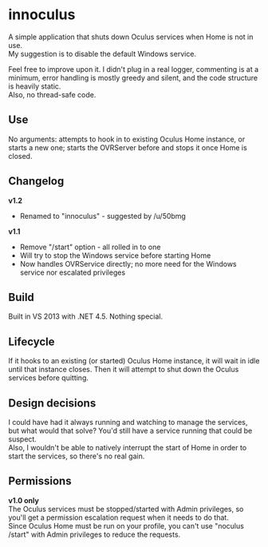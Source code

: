 # innoculus
A simple application that shuts down Oculus services when Home is not in use.  
My suggestion is to disable the default Windows service.

Feel free to improve upon it. I didn't plug in a real logger, commenting is at a minimum, error handling is mostly greedy and silent, and the code structure is heavily static.  
Also, no thread-safe code.

## Use
No arguments: attempts to hook in to existing Oculus Home instance, or starts a new one; starts the OVRServer before and stops it once Home is closed.

## Changelog
**v1.2**
* Renamed to "innoculus" - suggested by /u/50bmg

**v1.1**  
* Remove "/start" option - all rolled in to one
* Will try to stop the Windows service before starting Home
* Now handles OVRService directly; no more need for the Windows service nor escalated privileges

## Build
Built in VS 2013 with .NET 4.5. Nothing special.

## Lifecycle
If it hooks to an existing (or started) Oculus Home instance, it will wait in idle until that instance closes. Then it will attempt to shut down the Oculus services before quitting.

## Design decisions
I could have had it always running and watching to manage the services, but what would that solve? You'd still have a service running that could be suspect.  
Also, I wouldn't be able to natively interrupt the start of Home in order to start the services, so there's no real gain.

## Permissions
**v1.0 only**  
The Oculus services must be stopped/started with Admin privileges, so you'll get a permission escalation request when it needs to do that.  
Since Oculus Home must be run on your profile, you can't use "noculus /start" with Admin privileges to reduce the requests.

